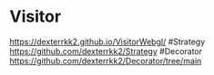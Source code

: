 # Visitor
https://dexterrkk2.github.io/VisitorWebgl/
#Strategy
https://github.com/dexterrkk2/Strategy
#Decorator
https://github.com/dexterrkk2/Decorator/tree/main
